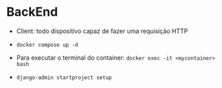 # BackEnd
* Client: todo dispositivo capaz de fazer uma requisição HTTP


* `docker compose up -d`

* Para executar o terminal do container: `docker exec -it <mycontainer> bash`
* `django-admin startproject setup`